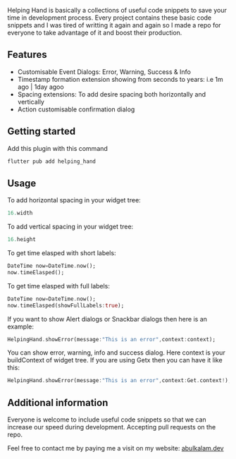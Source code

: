 
Helping Hand is basically a collections of useful code snippets to save your time in development
process. Every project contains these basic code snippets and I was tired of writting it again and
again so I made a repo for everyone to take advantage of it and boost their production.

## Features
<ul>
<li>Customisable Event Dialogs: Error, Warning, Success & Info</li>
<li>Timestamp formation extension showing from seconds to years: i.e 1m ago | 1day agoo</li>
<li>Spacing extensions: To add desire spacing both horizontally and vertically</li>
<li>Action customisable confirmation dialog</li>

</ul>

## Getting started

Add this plugin with this command 
```bash 
flutter pub add helping_hand
```

## Usage

To add horizontal spacing in your widget tree:

```dart
16.width
```
To add vertical spacing in your widget tree:
```dart
16.height
```
To get time elasped with short labels:
```dart
DateTime now=DateTime.now();
now.timeElasped();
```
To get time elasped with full labels:
```dart
DateTime now=DateTime.now();
now.timeElasped(showFullLabels:true);
```
If you want to show Alert dialogs or Snackbar dialogs then here is an example:
```dart
HelpingHand.showError(message:"This is an error",context:context);
```
You can show error, warning, info and success dialog. Here context is your buildContext of widget tree. If you are using Getx then you can have it like this:
```dart
HelpingHand.showError(message:"This is an error",context:Get.context!);
```
## Additional information

Everyone is welcome to include useful code snippets so that we can increase our speed during development. Accepting pull requests on the repo.

Feel free to contact me by paying me a visit on my website:
<a href='https://abulkalam.dev'>abulkalam.dev</a>
